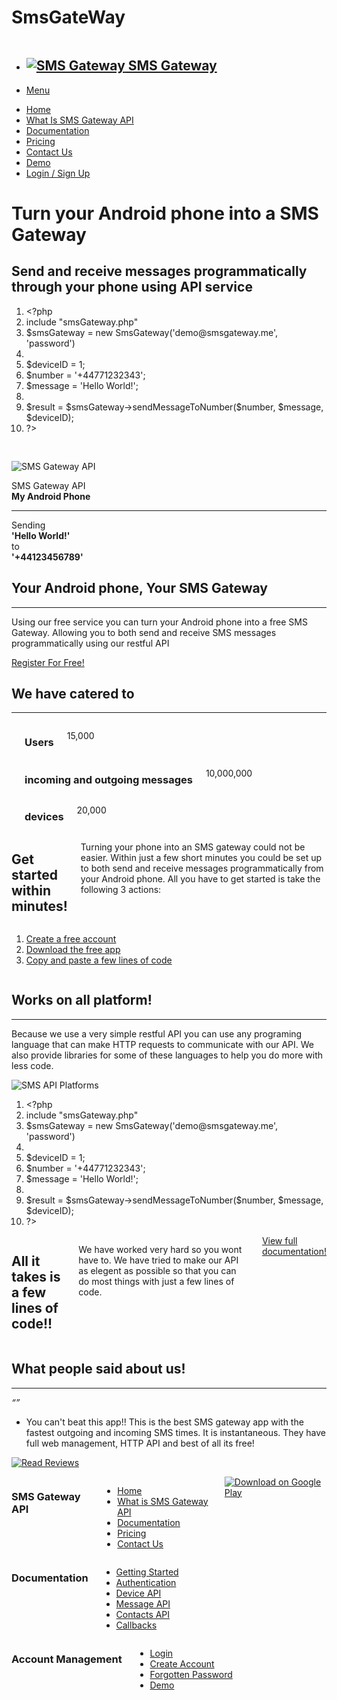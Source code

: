 # SmsGateWay

<head><script type="text/javascript" src="https://bam.nr-data.net/1/a974974693?a=14236935&amp;v=1044.a6554e7&amp;to=ZVFTZEJYCkcFUkdeWFwbcFNEUAtaS2FGVVtbV3JfXk0WWwhdVkV3VVFFeV5dAUw%3D&amp;rst=7483&amp;ref=https://smsgateway.me/&amp;ap=54&amp;be=1330&amp;fe=6840&amp;dc=1723&amp;perf=%7B%22timing%22:%7B%22of%22:1513308108749,%22n%22:0,%22f%22:0,%22dn%22:0,%22dne%22:0,%22c%22:0,%22s%22:0,%22ce%22:0,%22rq%22:0,%22rp%22:0,%22rpe%22:0,%22dl%22:1321,%22di%22:1673,%22ds%22:1722,%22de%22:1726,%22dc%22:6839,%22l%22:6839,%22le%22:6841%7D,%22navigation%22:%7B%7D%7D&amp;at=SRZQEgpCGUk%3D&amp;jsonp=NREUM.setToken"></script><script src="https://js-agent.newrelic.com/nr-1044.min.js"></script><script src="https://pagead2.googlesyndication.com/pub-config/r20160913/ca-pub-0688485886940657.js"></script><script type="text/javascript" async="" defer="" src="//smsgateway.me/piwik/piwik.js"></script><script async="" src="//www.google-analytics.com/analytics.js"></script><script type="text/javascript">window.NREUM||(NREUM={}),__nr_require=function(e,n,t){function r(t){if(!n[t]){var o=n[t]={exports:{}};e[t][0].call(o.exports,function(n){var o=e[t][1][n];return r(o||n)},o,o.exports)}return n[t].exports}if("function"==typeof __nr_require)return __nr_require;for(var o=0;o<t.length;o++)r(t[o]);return r}({1:[function(e,n,t){function r(){}function o(e,n,t){return function(){return i(e,[c.now()].concat(u(arguments)),n?null:this,t),n?void 0:this}}var i=e("handle"),a=e(2),u=e(3),f=e("ee").get("tracer"),c=e("loader"),s=NREUM;"undefined"==typeof window.newrelic&&(newrelic=s);var p=["setPageViewName","setCustomAttribute","setErrorHandler","finished","addToTrace","inlineHit","addRelease"],d="api-",l=d+"ixn-";a(p,function(e,n){s[n]=o(d+n,!0,"api")}),s.addPageAction=o(d+"addPageAction",!0),s.setCurrentRouteName=o(d+"routeName",!0),n.exports=newrelic,s.interaction=function(){return(new r).get()};var m=r.prototype={createTracer:function(e,n){var t={},r=this,o="function"==typeof n;return i(l+"tracer",[c.now(),e,t],r),function(){if(f.emit((o?"":"no-")+"fn-start",[c.now(),r,o],t),o)try{return n.apply(this,arguments)}finally{f.emit("fn-end",[c.now()],t)}}}};a("setName,setAttribute,save,ignore,onEnd,getContext,end,get".split(","),function(e,n){m[n]=o(l+n)}),newrelic.noticeError=function(e){"string"==typeof e&&(e=new Error(e)),i("err",[e,c.now()])}},{}],2:[function(e,n,t){function r(e,n){var t=[],r="",i=0;for(r in e)o.call(e,r)&&(t[i]=n(r,e[r]),i+=1);return t}var o=Object.prototype.hasOwnProperty;n.exports=r},{}],3:[function(e,n,t){function r(e,n,t){n||(n=0),"undefined"==typeof t&&(t=e?e.length:0);for(var r=-1,o=t-n||0,i=Array(o<0?0:o);++r<o;)i[r]=e[n+r];return i}n.exports=r},{}],4:[function(e,n,t){n.exports={exists:"undefined"!=typeof window.performance&&window.performance.timing&&"undefined"!=typeof window.performance.timing.navigationStart}},{}],ee:[function(e,n,t){function r(){}function o(e){function n(e){return e&&e instanceof r?e:e?f(e,u,i):i()}function t(t,r,o,i){if(!d.aborted||i){e&&e(t,r,o);for(var a=n(o),u=m(t),f=u.length,c=0;c<f;c++)u[c].apply(a,r);var p=s[y[t]];return p&&p.push([b,t,r,a]),a}}function l(e,n){v[e]=m(e).concat(n)}function m(e){return v[e]||[]}function w(e){return p[e]=p[e]||o(t)}function g(e,n){c(e,function(e,t){n=n||"feature",y[t]=n,n in s||(s[n]=[])})}var v={},y={},b={on:l,emit:t,get:w,listeners:m,context:n,buffer:g,abort:a,aborted:!1};return b}function i(){return new r}function a(){(s.api||s.feature)&&(d.aborted=!0,s=d.backlog={})}var u="nr@context",f=e("gos"),c=e(2),s={},p={},d=n.exports=o();d.backlog=s},{}],gos:[function(e,n,t){function r(e,n,t){if(o.call(e,n))return e[n];var r=t();if(Object.defineProperty&&Object.keys)try{return Object.defineProperty(e,n,{value:r,writable:!0,enumerable:!1}),r}catch(i){}return e[n]=r,r}var o=Object.prototype.hasOwnProperty;n.exports=r},{}],handle:[function(e,n,t){function r(e,n,t,r){o.buffer([e],r),o.emit(e,n,t)}var o=e("ee").get("handle");n.exports=r,r.ee=o},{}],id:[function(e,n,t){function r(e){var n=typeof e;return!e||"object"!==n&&"function"!==n?-1:e===window?0:a(e,i,function(){return o++})}var o=1,i="nr@id",a=e("gos");n.exports=r},{}],loader:[function(e,n,t){function r(){if(!x++){var e=h.info=NREUM.info,n=d.getElementsByTagName("script")[0];if(setTimeout(s.abort,3e4),!(e&&e.licenseKey&&e.applicationID&&n))return s.abort();c(y,function(n,t){e[n]||(e[n]=t)}),f("mark",["onload",a()+h.offset],null,"api");var t=d.createElement("script");t.src="https://"+e.agent,n.parentNode.insertBefore(t,n)}}function o(){"complete"===d.readyState&&i()}function i(){f("mark",["domContent",a()+h.offset],null,"api")}function a(){return E.exists&&performance.now?Math.round(performance.now()):(u=Math.max((new Date).getTime(),u))-h.offset}var u=(new Date).getTime(),f=e("handle"),c=e(2),s=e("ee"),p=window,d=p.document,l="addEventListener",m="attachEvent",w=p.XMLHttpRequest,g=w&&w.prototype;NREUM.o={ST:setTimeout,SI:p.setImmediate,CT:clearTimeout,XHR:w,REQ:p.Request,EV:p.Event,PR:p.Promise,MO:p.MutationObserver};var v=""+location,y={beacon:"bam.nr-data.net",errorBeacon:"bam.nr-data.net",agent:"js-agent.newrelic.com/nr-1044.min.js"},b=w&&g&&g[l]&&!/CriOS/.test(navigator.userAgent),h=n.exports={offset:u,now:a,origin:v,features:{},xhrWrappable:b};e(1),d[l]?(d[l]("DOMContentLoaded",i,!1),p[l]("load",r,!1)):(d[m]("onreadystatechange",o),p[m]("onload",r)),f("mark",["firstbyte",u],null,"api");var x=0,E=e(4)},{}]},{},["loader"]);</script> <meta name="msvalidate.01" content="C4E61B79FE5852F92F76F32D1E15F31E"> <title>SMS Gateway - Android - Programmatically send messages </title> <meta name="viewport" content="width=device-width, initial-scale=1.0"> <meta name="msvalidate.01" content="06D7425B405131CB8FECCE538E707C58"> <link rel="”icon”" href="”favicon.ico”" type="”image/x-icon”"> <link rel="”shortcut" icon”="" href="”favicon.ico”" type="”image/x-icon”"> <meta name="description" content=" Turn your Android Phone into a SMS Gateway, Using our API to send messages programmatically or to receive messages programmatically using our Restful API "> <script> (function (i, s, o, g, r, a, m) { i['GoogleAnalyticsObject'] = r; i[r] = i[r] || function () { (i[r].q = i[r].q || []).push(arguments) }, i[r].l = 1 * new Date(); a = s.createElement(o), m = s.getElementsByTagName(o)[0]; a.async = 1; a.src = g; m.parentNode.insertBefore(a, m) })(window, document, 'script', '//www.google-analytics.com/analytics.js', 'ga'); ga('create', 'UA-46713989-1', 'auto'); ga('send', 'pageview'); </script> <link rel="stylesheet" type="text/css" href="/assets/css/style.min.css?v=5"> <!-- Piwik --> <script type="text/javascript"> var _paq = _paq || []; _paq.push(['trackPageView']); _paq.push(['enableLinkTracking']); (function() { var u="//smsgateway.me/piwik/"; _paq.push(['setTrackerUrl', u+'piwik.php']); _paq.push(['setSiteId', 1]); var d=document, g=d.createElement('script'), s=d.getElementsByTagName('script')[0]; g.type='text/javascript'; g.async=true; g.defer=true; g.src=u+'piwik.js'; s.parentNode.insertBefore(g,s); })(); </script> <noscript><p><img src="//smsgateway.me/piwik/piwik.php?idsite=1" style="border:0;" alt="" /></p></noscript> <!-- End Piwik Code --> <script async="" src="//pagead2.googlesyndication.com/pagead/js/adsbygoogle.js"></script> <script> (adsbygoogle = window.adsbygoogle || []).push({ google_ad_client: "ca-pub-0688485886940657", enable_page_level_ads: true }); </script> <meta class="foundation-data-attribute-namespace"><meta class="foundation-mq-xxlarge"><meta class="foundation-mq-xlarge"><meta class="foundation-mq-large"><meta class="foundation-mq-medium"><meta class="foundation-mq-small"><style></style><link rel="preload" href="https://adservice.google.com.sg/adsid/integrator.js?domain=smsgateway.me" as="script"><script type="text/javascript" src="https://adservice.google.com.sg/adsid/integrator.js?domain=smsgateway.me"></script><link rel="preload" href="https://adservice.google.com/adsid/integrator.js?domain=smsgateway.me" as="script"><script type="text/javascript" src="https://adservice.google.com/adsid/integrator.js?domain=smsgateway.me"></script><meta class="foundation-mq-topbar"></head> <body class="index" id="body"> <div id="actual-content"> <div class="sticky"> <nav class="top-bar" data-topbar=""> <ul class="title-area"> <li class="name"> <h1><a href="/"><img src="/assets/img/logo.svg" alt="SMS Gateway" class="logo"> SMS Gateway</a></h1> </li> <!-- Remove the class "menu-icon" to get rid of menu icon. Take out "Menu" to just have icon alone --> <li class="toggle-topbar menu-icon"><a href="#"><span>Menu</span></a></li> </ul>  <section class="top-bar-section"> <!-- Right Nav Section --> <ul class="right"> <li class="active"><a href="/">Home</a> </li> <li><a href="https://smsgateway.me/what-is-sms-gateway-api">What Is SMS Gateway API</a></li> <li><a href="https://smsgateway.me/sms-api-documentation/getting-started">Documentation</a> </li> <li><a href="https://smsgateway.me/pricing">Pricing</a></li> <li><a href="https://smsgateway.me/contact-us">Contact Us</a></li> <li><a href="https://smsgateway.me/admin/dashboard/index">Demo</a></li> <li><a href="https://smsgateway.me/admin/users/login">Login / Sign Up</a></li> </ul> </section></nav> </div> <div class="hero"> <div class="container"> <h1>Turn your Android phone into a SMS Gateway</h1> <h2>Send and receive messages programmatically through your phone using API service</h2> <div class="snippet animated bounceInLeft show-for-large-up"> <div class="header"> <div class="control close"></div> <div class="control minimize"></div> <div class="control maximize"></div> <div class="clear"></div> </div> <div class="menu-bar"></div> <div class="code-content"> <ol> <li class="no-padding">&lt;?php</li> <li><span class="pink">include</span> <span class="yellow">"smsGateway.php"</span> </li> <li>$smsGateway = <span class="pink">new</span> SmsGateway(<span class="yellow">'demo@smsgateway.me'</span>, <span class="yellow">'password'</span>) </li> <li><br></li> <li>$deviceID <span class="pink">=</span> <span class="purple">1</span>;</li> <li>$number <span class="pink">=</span> <span class="yellow">'+44771232343'</span>;</li> <li>$message <span class="pink">=</span> <span class="yellow">'Hello World!'</span>;</li> <li><br></li> <li>$result <span class="pink">=</span> $smsGateway<span class="pink">-&gt;</span><span class="aqua">sendMessageToNumber</span>($number, $message, $deviceID); </li> <li class="no-padding">?&gt;</li> </ol> <pre>					</pre> </div> </div> <div class="phone animated bounceInRight show-for-large-up"> <div class="header"> <div class="sensor"></div> <div class="speaker"></div> </div> <div class="screen"> <img src="/assets/img/logo.svg" alt="SMS Gateway API" class="logo"> <p> SMS Gateway API<br><strong>My Android Phone</strong> </p> <hr> <p> Sending <br> <strong>'Hello World!'</strong><br> to<br> <strong>'+44123456789'</strong> </p> </div> <div class="footer"> <div class="home-button"></div> </div> </div> <div class="clearfix"></div> </div> </div> <div class="clearfix"></div> <div class="panel register-for-free"> <div class="container text-center"> <h2>Your Android phone, Your SMS Gateway</h2> <hr> <p>Using our free service you can turn your Android phone into a free SMS Gateway. Allowing you to both send and receive SMS messages programmatically using our restful API</p> <a href="https://smsgateway.me/admin/users/login" class="button large animated fadeIn">Register For Free!</a> </div> </div> <div class="panel panel-white catered-to"> <div class="container text-center"> <h2>We have catered to</h2> <hr> <div class="row"> <div class="small-12 large-4 columns"> <i class="fa fa-user"></i> <h3>Users</h3> <p><span class="counter">1</span><span class="counter">5</span>,<span class="counter">0</span><span class="counter">0</span><span class="counter">0</span></p> </div> <div class="small-12 large-4 columns"> <i class="fa fa-envelope-o"></i> <h3>incoming and outgoing messages</h3> <p><span class="counter">1</span><span class="counter">0</span>,<span class="counter">0</span><span class="counter">0</span><span class="counter">0</span>,<span class="counter">0</span><span class="counter">0</span><span class="counter">0</span></p> </div> <div class="small-12 large-4 columns"> <i class="fa fa-mobile"></i> <h3>devices</h3> <p><span class="counter">2</span><span class="counter">0</span>,<span class="counter">0</span><span class="counter">0</span><span class="counter">0</span></p> </div> </div> </div> </div> <div class="panel get-started"> <div class="container"> <div class="row"> <div class="small-12 large-6 columns"> <h2>Get started within minutes!</h2> <p> Turning your phone into an SMS gateway could not be easier. Within just a few short minutes you could be set up to both send and receive messages programmatically from your Android phone. All you have to get started is take the following 3 actions: </p> </div> <div class="small-12 large-6 columns"> <ol class="rectangle-list"> <li><a href="https://smsgateway.me/admin/users/login">Create a free account</a></li> <li><a href="https://play.google.com/store/apps/details?id=networked.solutions.sms.gateway.api">Download the free app</a></li> <li><a href="https://smsgateway.me/sms-api-documentation/getting-started">Copy and paste a few lines of code</a></li> </ol> </div> </div> </div> </div> <div class="panel panel-white all-platforms"> <div class="container text-center"> <h2>Works on all platform!</h2> <hr> <p> Because we use a very simple restful API you can use any programing language that can make HTTP requests to communicate with our API. We also provide libraries for some of these languages to help you do more with less code. </p> <img src="/assets/img/platforms/all.svg" alt="SMS API Platforms"> </div> </div> <div class="panel panel-black few-lines-of-code"> <div class="container"> <div class="row"> <div class="small-12 large-9 columns"> <div class="snippet"> <div class="header"> <div class="control close"></div> <div class="control minimize"></div> <div class="control maximize"></div> <div class="clear"></div> </div> <div class="menu-bar"></div> <div class="code-content"> <ol> <li class="no-padding">&lt;?php</li> <li><span class="pink">include</span> <span class="yellow">"smsGateway.php"</span> </li> <li>$smsGateway = <span class="pink">new</span> SmsGateway(<span class="yellow">'demo@smsgateway.me'</span>, <span class="yellow">'password'</span>) </li> <li><br></li> <li>$deviceID <span class="pink">=</span> <span class="purple">1</span>;</li> <li>$number <span class="pink">=</span> <span class="yellow">'+44771232343'</span>;</li> <li>$message <span class="pink">=</span> <span class="yellow">'Hello World!'</span>;</li> <li><br></li> <li>$result <span class="pink">=</span> $smsGateway<span class="pink">-&gt;</span><span class="aqua">sendMessageToNumber</span>($number, $message, $deviceID); </li> <li class="no-padding">?&gt;</li> </ol> </div> </div> </div> <div class="small-12 large-3 columns"> <h2>All it takes is a few lines of code!!</h2> <p> We have worked very hard so you wont have to. We have tried to make our API as elegent as possible so that you can do most things with just a few lines of code. </p> <a href="https://smsgateway.me/sms-api-documentation/getting-started" class="button">View full documentation!</a> </div> </div> </div> </div> <div class="panel panel-white reviews"> <div class="container text-center"> <h2>What people said about us!</h2> <hr> <i class="open">“</i><i class="close">”</i> <ul> <li>You can't beat this app!! This is the best SMS gateway app with the fastest outgoing and incoming SMS times. It is instantaneous. They have full web management, HTTP API and best of all its free!</li> </ul> <p> <a href="https://play.google.com/store/apps/details?id=networked.solutions.sms.gateway.api" target="_blank"><img src="/assets/img/badge-google-play.svg" alt="Read Reviews" class="app-on-google-play"></a> </p> <div class="clearfix"></div> </div> </div> <div class="panel panel-black footer"> <div class="row"> <div class="small-4 large-4 columns"> <h3>SMS Gateway API</h3> <ul> <li class="active"><a href="/">Home</a> </li> <li><a href="https://smsgateway.me/what-is-sms-gateway-api">What is SMS Gateway API</a></li> <li><a href="https://smsgateway.me/sms-api-documentation/getting-started">Documentation</a> </li> <li><a href="https://smsgateway.me/pricing">Pricing</a></li> <li><a href="https://smsgateway.me/contact-us">Contact Us</a></li> </ul> <a href="https://play.google.com/store/apps/details?id=networked.solutions.sms.gateway.api" target="_blank"><img src="/assets/img/badge-google-play.svg" alt="Download on Google Play"></a> </div> <div class="small-4 large-4 columns"> <h3>Documentation</h3> <ul> <li><a href="https://smsgateway.me/sms-api-documentation/getting-started">Getting Started</a></li> <li><a href="https://smsgateway.me/sms-api-documentation/authentication">Authentication</a> </li> <li><a href="https://smsgateway.me/sms-api-documentation/devices/list-of-devices">Device API</a></li> <li><a href="https://smsgateway.me/sms-api-documentation/messages/list-of-messages">Message API</a></li> <li><a href="https://smsgateway.me/sms-api-documentation/contacts/create-new-contact">Contacts API</a></li> <li><a href="https://smsgateway.me/sms-api-documentation/callbacks/creating-a-callback">Callbacks</a> </li> </ul> </div> <div class="small-4 large-4 columns"> <h3>Account Management</h3> <ul> <li><a href="https://smsgateway.me/admin/users/login">Login</a></li> <li><a href="https://smsgateway.me/admin/users/login">Create Account</a></li> <li><a href="https://smsgateway.me/admin/users/login">Forgotten Password</a></li> <li><a href="https://smsgateway.me/admin/dashboard/index">Demo</a></li> </ul> </div> </div> </div> </div> <script type="text/javascript"> var path = "/"; </script> <script src="/assets/js/app.min.js"></script> <script> $(document).ready(function () { }); </script> <script type="text/javascript">window.NREUM||(NREUM={});NREUM.info={"beacon":"bam.nr-data.net","licenseKey":"a974974693","applicationID":"14236935","transactionName":"ZVFTZEJYCkcFUkdeWFwbcFNEUAtaS2FGVVtbV3JfXk0WWwhdVkV3VVFFeV5dAUw=","queueTime":0,"applicationTime":54,"atts":"SRZQEgpCGUk=","errorBeacon":"bam.nr-data.net","agent":""}</script>  <ins class="adsbygoogle" style="display: none; width: auto; height: auto;" data-adsbygoogle-status="done"><ins id="aswift_0_expand" style="display:inline-table;border:none;height:0px;margin:0;padding:0;position:relative;visibility:visible;width:0px;background-color:transparent;"><ins id="aswift_0_anchor" style="display:block;border:none;height:0px;margin:0;padding:0;position:relative;visibility:visible;width:0px;background-color:transparent;"><iframe marginwidth="0" marginheight="0" vspace="0" hspace="0" allowtransparency="true" scrolling="no" allowfullscreen="true" onload="var i=this.id,s=window.google_iframe_oncopy,H=s&amp;&amp;s.handlers,h=H&amp;&amp;H[i],w=this.contentWindow,d;try{d=w.document}catch(e){}if(h&amp;&amp;d&amp;&amp;(!d.body||!d.body.firstChild)){if(h.call){setTimeout(h,0)}else if(h.match){try{h=s.upd(h,i)}catch(e){}w.location.replace(h)}}" id="aswift_0" name="aswift_0" style="left:0;position:absolute;top:0;width:0px;height:0px;" width="0" height="0" frameborder="0"></iframe></ins></ins></ins></body>
